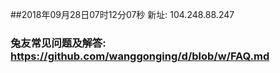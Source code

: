 ##2018年09月28日07时12分07秒 新址: 104.248.88.247
### 兔友常见问题及解答: https://github.com/wanggonging/d/blob/w/FAQ.md
